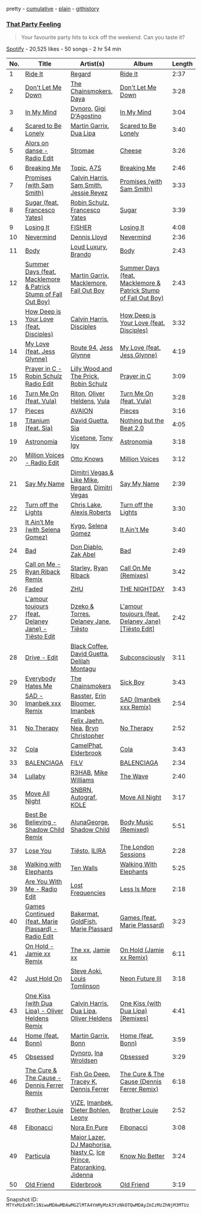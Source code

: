 pretty - [cumulative](/playlists/cumulative/37i9dQZF1DX5GlvQwPgTc8.md) - [plain](/playlists/plain/37i9dQZF1DX5GlvQwPgTc8) - [githistory](https://github.githistory.xyz/mackorone/spotify-playlist-archive/blob/main/playlists/plain/37i9dQZF1DX5GlvQwPgTc8)

### [That Party Feeling](https://open.spotify.com/playlist/37i9dQZF1DX5GlvQwPgTc8)

> Your favourite party hits to kick off the weekend\. Can you taste it?

[Spotify](https://open.spotify.com/user/spotify) - 20,525 likes - 50 songs - 2 hr 54 min

| No. | Title | Artist(s) | Album | Length |
|---|---|---|---|---|
| 1 | [Ride It](https://open.spotify.com/track/2tnVG71enUj33Ic2nFN6kZ) | [Regard](https://open.spotify.com/artist/4ofCBoyEiGSePFAG500xev) | [Ride It](https://open.spotify.com/album/4zOhjJfe0dwqsNdDYk622E) | 2:37 |
| 2 | [Don't Let Me Down](https://open.spotify.com/track/1i1fxkWeaMmKEB4T7zqbzK) | [The Chainsmokers](https://open.spotify.com/artist/69GGBxA162lTqCwzJG5jLp), [Daya](https://open.spotify.com/artist/6Dd3NScHWwnW6obMFbl1BH) | [Don't Let Me Down](https://open.spotify.com/album/2SByipSK8eZ2pasaIwwzhf) | 3:28 |
| 3 | [In My Mind](https://open.spotify.com/track/0E9ZjEAyAwOXZ7wJC0PD33) | [Dynoro](https://open.spotify.com/artist/3v6Ji4uoWtKRkhuDUaxi9n), [Gigi D'Agostino](https://open.spotify.com/artist/1OAjDaKgg00KCUYqDe68un) | [In My Mind](https://open.spotify.com/album/1c79SozES9Eb3Lzf9KVaIa) | 3:04 |
| 4 | [Scared to Be Lonely](https://open.spotify.com/track/3ebXMykcMXOcLeJ9xZ17XH) | [Martin Garrix](https://open.spotify.com/artist/60d24wfXkVzDSfLS6hyCjZ), [Dua Lipa](https://open.spotify.com/artist/6M2wZ9GZgrQXHCFfjv46we) | [Scared to Be Lonely](https://open.spotify.com/album/2v9rQe4F8fVSh5v8bAq0jF) | 3:40 |
| 5 | [Alors on danse \- Radio Edit](https://open.spotify.com/track/2GYHyAoLWpkxLVa4oYTVko) | [Stromae](https://open.spotify.com/artist/5j4HeCoUlzhfWtjAfM1acR) | [Cheese](https://open.spotify.com/album/4kEbcH3VT6NYfpv8Wkkk80) | 3:26 |
| 6 | [Breaking Me](https://open.spotify.com/track/3H7ihDc1dqLriiWXwsc2po) | [Topic](https://open.spotify.com/artist/0u6GtibW46tFX7koQ6uNJZ), [A7S](https://open.spotify.com/artist/5Wg2b4Mp42gicxEeDNawf7) | [Breaking Me](https://open.spotify.com/album/3nBQlhUvErkw8DVpF47WAn) | 2:46 |
| 7 | [Promises \(with Sam Smith\)](https://open.spotify.com/track/5N5k9nd479b1xpDZ4usjrg) | [Calvin Harris](https://open.spotify.com/artist/7CajNmpbOovFoOoasH2HaY), [Sam Smith](https://open.spotify.com/artist/2wY79sveU1sp5g7SokKOiI), [Jessie Reyez](https://open.spotify.com/artist/3KedxarmBCyFBevnqQHy3P) | [Promises \(with Sam Smith\)](https://open.spotify.com/album/2tpWgbBdzjkaJVJzR4T8y1) | 3:33 |
| 8 | [Sugar \(feat\. Francesco Yates\)](https://open.spotify.com/track/5tf1VVWniHgryyumXyJM7w) | [Robin Schulz](https://open.spotify.com/artist/3t5xRXzsuZmMDkQzgOX35S), [Francesco Yates](https://open.spotify.com/artist/5X1JzPIIonP3u9lA580pPT) | [Sugar](https://open.spotify.com/album/5XyJzEROSmup2TcWmVjTIt) | 3:39 |
| 9 | [Losing It](https://open.spotify.com/track/6ho0GyrWZN3mhi9zVRW7xi) | [FISHER](https://open.spotify.com/artist/1VJ0briNOlXRtJUAzoUJdt) | [Losing It](https://open.spotify.com/album/143cxYCazoiNfviHRmxkdv) | 4:08 |
| 10 | [Nevermind](https://open.spotify.com/track/63SevszngYpZOwf63o61K4) | [Dennis Lloyd](https://open.spotify.com/artist/3EOEK57CV77D4ovYVcmiyt) | [Nevermind](https://open.spotify.com/album/6c5gDwB7Xo58thk2vap4Ch) | 2:36 |
| 11 | [Body](https://open.spotify.com/track/21RzyxY3EFaxVy6K4RqaU9) | [Loud Luxury](https://open.spotify.com/artist/6t1gpxYbY8OlLA7D2RiikQ), [Brando](https://open.spotify.com/artist/5uEeqYFuIChoWKy34jp8xE) | [Body](https://open.spotify.com/album/3HwBA7xp3XTbFiNzU7gjwp) | 2:43 |
| 12 | [Summer Days \(feat\. Macklemore & Patrick Stump of Fall Out Boy\)](https://open.spotify.com/track/7Feaw9WAEREY0DUOSXJLOM) | [Martin Garrix](https://open.spotify.com/artist/60d24wfXkVzDSfLS6hyCjZ), [Macklemore](https://open.spotify.com/artist/3JhNCzhSMTxs9WLGJJxWOY), [Fall Out Boy](https://open.spotify.com/artist/4UXqAaa6dQYAk18Lv7PEgX) | [Summer Days \(feat\. Macklemore & Patrick Stump of Fall Out Boy\)](https://open.spotify.com/album/0xbuJLlb5afBcmCpdOaszR) | 2:43 |
| 13 | [How Deep is Your Love \(feat\. Disciples\)](https://open.spotify.com/track/22mek4IiqubGD9ctzxc69s) | [Calvin Harris](https://open.spotify.com/artist/7CajNmpbOovFoOoasH2HaY), [Disciples](https://open.spotify.com/artist/5EehXjjMktLuJmbRsM7YfB) | [How Deep is Your Love \(feat\. Disciples\)](https://open.spotify.com/album/3cG32DOXJoYlOHMmJIaQsm) | 3:32 |
| 14 | [My Love \(feat\. Jess Glynne\)](https://open.spotify.com/track/61UQzeiIluhpzpMdY4ag3q) | [Route 94](https://open.spotify.com/artist/1dgdvbogmctybPrGEcnYf6), [Jess Glynne](https://open.spotify.com/artist/4ScCswdRlyA23odg9thgIO) | [My Love \(feat\. Jess Glynne\)](https://open.spotify.com/album/63WK5Kd7J5kp7ctAC4l92Q) | 4:19 |
| 15 | [Prayer in C \- Robin Schulz Radio Edit](https://open.spotify.com/track/5fnA9mkIfScSqHIpeDyvck) | [Lilly Wood and The Prick](https://open.spotify.com/artist/50OApTJurDusIo9dGTqSU4), [Robin Schulz](https://open.spotify.com/artist/3t5xRXzsuZmMDkQzgOX35S) | [Prayer in C](https://open.spotify.com/album/6Ps0kbvAjuz75uK0uuZzWa) | 3:09 |
| 16 | [Turn Me On \(feat\. Vula\)](https://open.spotify.com/track/0qaWEvPkts34WF68r8Dzx9) | [Riton](https://open.spotify.com/artist/7i9j813KFoSBMldGqlh2Z1), [Oliver Heldens](https://open.spotify.com/artist/5nki7yRhxgM509M5ADlN1p), [Vula](https://open.spotify.com/artist/6YqhcZlSE8ugUcmoHLw9gz) | [Turn Me On \(feat\. Vula\)](https://open.spotify.com/album/7mtnp7B5yFt3D3PAznGzc8) | 3:28 |
| 17 | [Pieces](https://open.spotify.com/track/5H95n43z0KFcXGCEc0ewe1) | [AVAION](https://open.spotify.com/artist/5oJvmyeWzyeahRtjup3Oys) | [Pieces](https://open.spotify.com/album/3UuTomNtncKiqwsZeakbPj) | 3:16 |
| 18 | [Titanium \(feat\. Sia\)](https://open.spotify.com/track/0lHAMNU8RGiIObScrsRgmP) | [David Guetta](https://open.spotify.com/artist/1Cs0zKBU1kc0i8ypK3B9ai), [Sia](https://open.spotify.com/artist/5WUlDfRSoLAfcVSX1WnrxN) | [Nothing but the Beat 2.0](https://open.spotify.com/album/5aprcHwM1KJhaY9Kbxkfkn) | 4:05 |
| 19 | [Astronomia](https://open.spotify.com/track/3hWfKBt3n7j1xqIy6LA5ve) | [Vicetone](https://open.spotify.com/artist/0daugAjUgbJSqdlyYNwIbT), [Tony Igy](https://open.spotify.com/artist/2jpQ0ywffgVHhZFQNWaWYW) | [Astronomia](https://open.spotify.com/album/2GgIFRPmPzyqajQKFABMFL) | 3:18 |
| 20 | [Million Voices \- Radio Edit](https://open.spotify.com/track/0MOiv7WTXCqvm89lVCf9C8) | [Otto Knows](https://open.spotify.com/artist/5fahUm8t5c0GIdeTq0ZaG8) | [Million Voices](https://open.spotify.com/album/6yEb0IID8Uc99lvC3QtWD4) | 3:12 |
| 21 | [Say My Name](https://open.spotify.com/track/3GYlQmwfBDo7imFyGPhrl7) | [Dimitri Vegas & Like Mike](https://open.spotify.com/artist/73jBynjsVtofjRpdpRAJGk), [Regard](https://open.spotify.com/artist/4ofCBoyEiGSePFAG500xev), [Dimitri Vegas](https://open.spotify.com/artist/2HkAI0YrEcgoR8QdaURqhO) | [Say My Name](https://open.spotify.com/album/4r6DqAydqQCcOs1JiVmRSZ) | 2:39 |
| 22 | [Turn off the Lights](https://open.spotify.com/track/7dsImih2L25fa6qjNphBI7) | [Chris Lake](https://open.spotify.com/artist/5Igpc9iLZ3YGtKeYfSrrOE), [Alexis Roberts](https://open.spotify.com/artist/2GtBFxIWM3H6wRI2uzZvyt) | [Turn off the Lights](https://open.spotify.com/album/132voEBLKSWmTV959PQuiC) | 3:30 |
| 23 | [It Ain’t Me \(with Selena Gomez\)](https://open.spotify.com/track/12GEpg2XOPyqk03JZEZnJs) | [Kygo](https://open.spotify.com/artist/23fqKkggKUBHNkbKtXEls4), [Selena Gomez](https://open.spotify.com/artist/0C8ZW7ezQVs4URX5aX7Kqx) | [It Ain't Me](https://open.spotify.com/album/4VNy5ifZtW3E9SgffbGEti) | 3:40 |
| 24 | [Bad](https://open.spotify.com/track/1T4U8Q2DRfs6OUg8DEsRZf) | [Don Diablo](https://open.spotify.com/artist/1l2ekx5skC4gJH8djERwh1), [Zak Abel](https://open.spotify.com/artist/6Gk5hoM7eW8NSCYhICMDHw) | [Bad](https://open.spotify.com/album/7HwVfo5rkhtch7svEwFj00) | 2:49 |
| 25 | [Call on Me \- Ryan Riback Remix](https://open.spotify.com/track/2L6orAlH8tBhiFTumIfMyF) | [Starley](https://open.spotify.com/artist/02A3cEvlLLCbIMVDrK2GHV), [Ryan Riback](https://open.spotify.com/artist/33JQK4UoS2aMPYBfdB5Ftt) | [Call On Me \(Remixes\)](https://open.spotify.com/album/5G7go9EeotMk9RfLETBDgJ) | 3:42 |
| 26 | [Faded](https://open.spotify.com/track/2GQEM9JuHu30sGFvRYeCxz) | [ZHU](https://open.spotify.com/artist/28j8lBWDdDSHSSt5oPlsX2) | [THE NIGHTDAY](https://open.spotify.com/album/59irM3hSsX9Kpj31rJnsHc) | 3:43 |
| 27 | [L'amour toujours \(feat\. Delaney Jane\) \- Tiësto Edit](https://open.spotify.com/track/4UutBLYMby6whu2bMYh9Oa) | [Dzeko & Torres](https://open.spotify.com/artist/5Ip2ecnyGpNyZvPuuYU8Ai), [Delaney Jane](https://open.spotify.com/artist/3fuxStOqQv8TiytHeuGiE8), [Tiësto](https://open.spotify.com/artist/2o5jDhtHVPhrJdv3cEQ99Z) | [L'amour toujours \(feat\. Delaney Jane\) \[Tiësto Edit\]](https://open.spotify.com/album/7xHel31VzvhY5VoPFCiq6g) | 2:42 |
| 28 | [Drive \- Edit](https://open.spotify.com/track/3XsNRi2cypsksscysYbyaF) | [Black Coffee](https://open.spotify.com/artist/6wMr4zKPrrR0UVz08WtUWc), [David Guetta](https://open.spotify.com/artist/1Cs0zKBU1kc0i8ypK3B9ai), [Delilah Montagu](https://open.spotify.com/artist/3WtrH1zNpzoPSz6XpwCh6y) | [Subconsciously](https://open.spotify.com/album/5zIPpR6ufwhSM0RV1wcrhw) | 3:11 |
| 29 | [Everybody Hates Me](https://open.spotify.com/track/6ufrOaf4v6Qady6GiIpQ0s) | [The Chainsmokers](https://open.spotify.com/artist/69GGBxA162lTqCwzJG5jLp) | [Sick Boy](https://open.spotify.com/album/6ZvDJs17O3woQirttKRYCG) | 3:43 |
| 30 | [SAD \- Imanbek xxx Remix](https://open.spotify.com/track/4x5ymi4akay9Fq5Xm1PW3E) | [Rasster](https://open.spotify.com/artist/3LVYHgfHgCTy3QSRt5kKQg), [Erin Bloomer](https://open.spotify.com/artist/5vPqlDBYNZiF5SrHGS6Cyt), [Imanbek](https://open.spotify.com/artist/5rGrDvrLOV2VV8SCFVGWlj) | [SAD \(Imanbek xxx Remix\)](https://open.spotify.com/album/0MoT8k5F7qoeCcP2DfW8GF) | 2:54 |
| 31 | [No Therapy](https://open.spotify.com/track/7tUTCcqkMCnC9qLqbQeI0T) | [Felix Jaehn](https://open.spotify.com/artist/4bL2B6hmLlMWnUEZnorEtG), [Nea](https://open.spotify.com/artist/7nqlScm2smydSRl13eaP8E), [Bryn Christopher](https://open.spotify.com/artist/7mWMzxN6IAIQ1tfFFtAiQv) | [No Therapy](https://open.spotify.com/album/0XTNNkLIXEGtOqevtADXgi) | 2:52 |
| 32 | [Cola](https://open.spotify.com/track/7ir1tVqAtNjctvteJPw5MF) | [CamelPhat](https://open.spotify.com/artist/240wlM8vDrf6S4zCyzGj2W), [Elderbrook](https://open.spotify.com/artist/2vf4pRsEY6LpL5tKmqWb64) | [Cola](https://open.spotify.com/album/06M4lDqeBSMxVTFsNE8Sxi) | 3:43 |
| 33 | [BALENCIAGA](https://open.spotify.com/track/17NCOO2YdoHdtziSV9AoJo) | [FILV](https://open.spotify.com/artist/438DEJaM9KJdqbBUPnVYB0) | [BALENCIAGA](https://open.spotify.com/album/0c2qecYSSiW9ibtBlFyRWI) | 2:34 |
| 34 | [Lullaby](https://open.spotify.com/track/73S01tHC14mqoMvSr83PSo) | [R3HAB](https://open.spotify.com/artist/6cEuCEZu7PAE9ZSzLLc2oQ), [Mike Williams](https://open.spotify.com/artist/3IpvVrP3VLhruTmnququq7) | [The Wave](https://open.spotify.com/album/0rh1evgP4UJxDK333EI7l5) | 2:40 |
| 35 | [Move All Night](https://open.spotify.com/track/6RKFXPdoCBRcLljsxKZUNw) | [SNBRN](https://open.spotify.com/artist/2zJ8chFLjiBHRNchfevMRI), [Autograf](https://open.spotify.com/artist/0FVj4JuzTyudaXAwfqDQ20), [KOLE](https://open.spotify.com/artist/7qie8FfXQTHp0azRKySWd8) | [Move All Night](https://open.spotify.com/album/6tqBfSCLLuwkpaz2qGEsG6) | 3:17 |
| 36 | [Best Be Believing \- Shadow Child Remix](https://open.spotify.com/track/4ZOuB9nVbvyeEIYKbm55O4) | [AlunaGeorge](https://open.spotify.com/artist/2VAnyOxzJuSAj7XIuEOT38), [Shadow Child](https://open.spotify.com/artist/0tMr0e1EQZ0Vci7EHz2bM9) | [Body Music \(Remixed\)](https://open.spotify.com/album/02ia0xYRyujnMk3AuCUqoR) | 5:51 |
| 37 | [Lose You](https://open.spotify.com/track/7sFk2PA3NsrrSsGa4CM3rs) | [Tiësto](https://open.spotify.com/artist/2o5jDhtHVPhrJdv3cEQ99Z), [ILIRA](https://open.spotify.com/artist/6mzs66iVW15C5iLt0JLt41) | [The London Sessions](https://open.spotify.com/album/6CIslPQSknp875cigkhKJC) | 2:28 |
| 38 | [Walking with Elephants](https://open.spotify.com/track/6wPMapHawG4uns1R3vHzUG) | [Ten Walls](https://open.spotify.com/artist/4veIvBHKoUacjuoMOm3vsg) | [Walking With Elephants](https://open.spotify.com/album/7etzwfYztvvEQqqx9ryWxj) | 5:25 |
| 39 | [Are You With Me \- Radio Edit](https://open.spotify.com/track/62nhuooamoroYpJyqE0nLd) | [Lost Frequencies](https://open.spotify.com/artist/7f5Zgnp2spUuuzKplmRkt7) | [Less Is More](https://open.spotify.com/album/5HXThyoACKMuMdRU5HosWH) | 2:18 |
| 40 | [Games Continued \(feat\. Marie Plassard\) \- Radio Edit](https://open.spotify.com/track/64dkTKKNLwbjBuU4xnS2ei) | [Bakermat](https://open.spotify.com/artist/3MyFDtqB80WZvbtCZRsekM), [GoldFish](https://open.spotify.com/artist/0uRdK8gy7fXJGRywrlmPM7), [Marie Plassard](https://open.spotify.com/artist/4410KJQAwvZ7K5LZrSo2Es) | [Games \(feat\. Marie Plassard\)](https://open.spotify.com/album/0uCoaNdQ32ZMk0XJXYGI4Y) | 3:23 |
| 41 | [On Hold \- Jamie xx Remix](https://open.spotify.com/track/3qOuySPLpVyBXLuTNMgbRj) | [The xx](https://open.spotify.com/artist/3iOvXCl6edW5Um0fXEBRXy), [Jamie xx](https://open.spotify.com/artist/7A0awCXkE1FtSU8B0qwOJQ) | [On Hold \(Jamie xx Remix\)](https://open.spotify.com/album/1KwcjMbLdbmGBvHFRjNWCo) | 6:11 |
| 42 | [Just Hold On](https://open.spotify.com/track/508oFmt92FyICj6pZiWQwC) | [Steve Aoki](https://open.spotify.com/artist/77AiFEVeAVj2ORpC85QVJs), [Louis Tomlinson](https://open.spotify.com/artist/57WHJIHrjOE3iAxpihhMnp) | [Neon Future III](https://open.spotify.com/album/2XLdhcA2xQy2Iw74Cly9QL) | 3:18 |
| 43 | [One Kiss \(with Dua Lipa\) \- Oliver Heldens Remix](https://open.spotify.com/track/7b4vbqgzMhbFa0wdjfftQJ) | [Calvin Harris](https://open.spotify.com/artist/7CajNmpbOovFoOoasH2HaY), [Dua Lipa](https://open.spotify.com/artist/6M2wZ9GZgrQXHCFfjv46we), [Oliver Heldens](https://open.spotify.com/artist/5nki7yRhxgM509M5ADlN1p) | [One Kiss \(with Dua Lipa\) \[Remixes\]](https://open.spotify.com/album/5vH3ugictBcayQWRWgfvpN) | 4:41 |
| 44 | [Home \(feat\. Bonn\)](https://open.spotify.com/track/4aTtHoSBB0CuQGA6vXBNyp) | [Martin Garrix](https://open.spotify.com/artist/60d24wfXkVzDSfLS6hyCjZ), [Bonn](https://open.spotify.com/artist/7Io0XduXk7aOHFHA7sLru2) | [Home \(feat\. Bonn\)](https://open.spotify.com/album/1cL51Zp86zgzMDTXRiq8w9) | 3:59 |
| 45 | [Obsessed](https://open.spotify.com/track/7p4tetW3qNwSCz92PLGJg5) | [Dynoro](https://open.spotify.com/artist/3v6Ji4uoWtKRkhuDUaxi9n), [Ina Wroldsen](https://open.spotify.com/artist/7hssUdpvtY5oiARaUDgFZ3) | [Obsessed](https://open.spotify.com/album/6rlqFfCAuPnZUFmS8sCIWw) | 3:29 |
| 46 | [The Cure & The Cause \- Dennis Ferrer Remix](https://open.spotify.com/track/4oS2Gik6Vo9csv7teQsPoG) | [Fish Go Deep](https://open.spotify.com/artist/0fOlkKkWVb6gOtwUXL2i0y), [Tracey K](https://open.spotify.com/artist/2RG9WXLhvCaeGE3gFaAAZg), [Dennis Ferrer](https://open.spotify.com/artist/0MGTHZpAGf7isSfw8yMIoi) | [The Cure & The Cause \(Dennis Ferrer Remix\)](https://open.spotify.com/album/5iBc6MUn7M8S8oCbOIJiT6) | 6:18 |
| 47 | [Brother Louie](https://open.spotify.com/track/0fQfopzcRtmYxdK9xFA3Qr) | [VIZE](https://open.spotify.com/artist/09agIJMxCD2k87ys9Al0f0), [Imanbek](https://open.spotify.com/artist/5rGrDvrLOV2VV8SCFVGWlj), [Dieter Bohlen](https://open.spotify.com/artist/7z56WnIZOTB7LcEt7tg9sx), [Leony](https://open.spotify.com/artist/2NpPlwwDVYR5dIj0F31EcC) | [Brother Louie](https://open.spotify.com/album/6mGRWR6C2qe3nWOn83iCbb) | 2:52 |
| 48 | [Fibonacci](https://open.spotify.com/track/0Jb3Kq7oDqRznHPIcrQpiX) | [Nora En Pure](https://open.spotify.com/artist/24DO0PijjITGIEWsO8XaPs) | [Fibonacci](https://open.spotify.com/album/0HQyQc8KYSgmt5iVieQWNY) | 3:08 |
| 49 | [Particula](https://open.spotify.com/track/0e8fTfa0ZKCwOi2UdULooT) | [Major Lazer](https://open.spotify.com/artist/738wLrAtLtCtFOLvQBXOXp), [DJ Maphorisa](https://open.spotify.com/artist/0mMqD2uqwvCjFvlzo6ayGi), [Nasty C](https://open.spotify.com/artist/2gzWmhOZhDN6gXL49JW9qj), [Ice Prince](https://open.spotify.com/artist/1sSt1DqqqFLkPwfrqafVyn), [Patoranking](https://open.spotify.com/artist/2hKQc001G7ggs3ZyxMdkGq), [Jidenna](https://open.spotify.com/artist/4TsHKU8l8Wq7n7OPVikirn) | [Know No Better](https://open.spotify.com/album/0NYAre99G6yH7OzKOVt4KC) | 3:24 |
| 50 | [Old Friend](https://open.spotify.com/track/7l1NMHXBISVLarwGyfgmFP) | [Elderbrook](https://open.spotify.com/artist/2vf4pRsEY6LpL5tKmqWb64) | [Old Friend](https://open.spotify.com/album/3EWFbpqL5iBAL9L7Zoydxj) | 3:19 |

Snapshot ID: `MTYxMzExNTc1NiwwMDAwMDAwMGZlMTA4YmMyMzA3YzNkOTQwMDAyZmIzMzZhNjM3MTUz`
